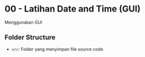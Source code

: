 # 00 - Latihan Date and Time (GUI)

Menggunakan GUI

## Folder Structure

- `src`: Folder yang menyimpan file source code